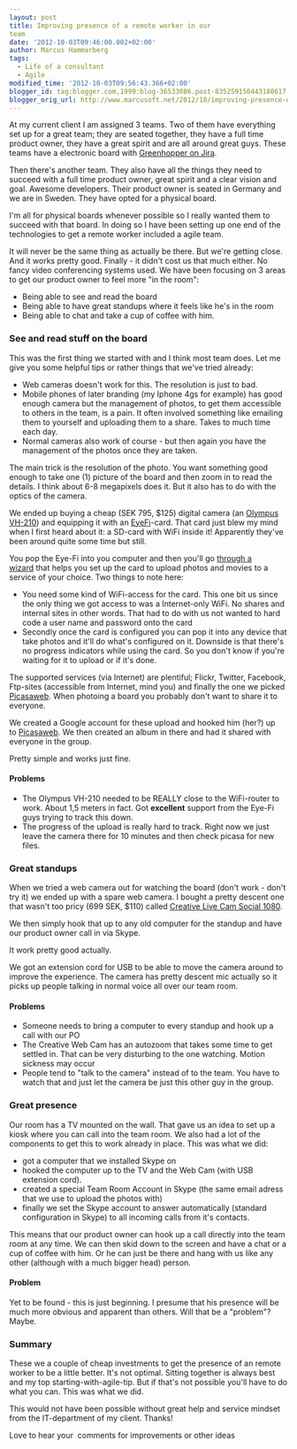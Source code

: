 ```yaml
---
layout: post
title: Improving presence of a remote worker in our
team
date: '2012-10-03T09:46:00.002+02:00'
author: Marcus Hammarberg
tags:
  - Life of a consultant
  - Agile
modified_time: '2012-10-03T09:56:43.366+02:00'
blogger_id: tag:blogger.com,1999:blog-36533086.post-835259150443180617
blogger_orig_url: http://www.marcusoft.net/2012/10/improving-presence-of-remote-worker-in.html
---
```


At my current client I am assigned 3 teams. Two of them have
everything set up for a great team; they are seated together, they have
a full time product owner, they have a great spirit and are all around
great guys. These teams have a electronic board with
<a href="http://www.atlassian.com/software/greenhopper/overview"
target="_blank">Greenhopper on Jira</a>.

Then there's another team. They also have all the things they need to
succeed with a full time product owner, great spirit and a clear vision
and goal. Awesome developers. Their product owner is seated in Germany
and we are in Sweden. They have opted for a physical board.

I'm all for physical boards whenever possible so I really wanted them to
succeed with that board. In doing so I have been setting up one end of
the technologies to get a remote worker included a agile team.

It will never be the same thing as actually be there. But we're getting
close. And it works pretty good. Finally - it didn't cost us that much
either. No fancy video conferencing systems used.
We have been focusing on 3 areas to get our
product owner to feel more "in the room":


-   Being able to see and read the board
-   Being able to have great standups where it feels like he's in the
    room
-   Being able to chat and take a cup of coffee with him.

### See and read stuff on the board

<div>

This was the first thing we started with and I think most team does. Let
me give you some helpful tips or rather things that we've tried already:

</div>

<div>

-   Web cameras doesn't work for this. The resolution is just to bad.
-   Mobile phones of later branding (my Iphone 4gs for example) has good
    enough camera but the management of photos, to get them accessible
    to others in the team, is a pain. It often involved something like
    emailing them to yourself and uploading them to a share. Takes to
    much time each day.
-   Normal cameras also work of course - but then again you have the
    management of the photos once they are taken. 

<div>

The main trick is the resolution of the photo. You want something good
enough to take one (1) picture of the board and then zoom in to read the
details. I think about 6-8 megapixels does it. But it also has to do
with the optics of the camera. 

</div>

</div>

<div>



</div>

<div>

We ended up buying a cheap (SEK 795, $125) digital camera (an
<a href="http://www.imaging-resource.com/PRODS/VH210/VH210A.HTM"
target="_blank">Olympus VH-210</a>) and equipping it with an
<a href="http://www.eye.fi/" target="_blank">EyeFi</a>-card. That card
just blew my mind when I first heard about it: a SD-card with WiFi
inside it! Apparently they've been around quite some time but still. 

</div>

<div>



</div>

<div>

You pop the Eye-Fi into you computer and then you'll go
<a href="http://support.eye.fi/cards/start/setup-eye-fi-card/"
target="_blank">through a wizard</a> that helps you set up the card to
upload photos and movies to a service of your choice. Two things to note
here:

</div>

<div>

-   You need some kind of WiFi-access for the card. This one bit us
    since the only thing we got access to was a Internet-only WiFi. No
    shares and internal sites in other words. That had to do with us not
    wanted to hard code a user name and password onto the card
-   Secondly once the card is configured you can pop it into any device
    that take photos and it'll do what's configured on it. Downside is
    that there's no progress indicators while using the card. So you
    don't know if you're waiting for it to upload or if it's done. 

<div>

The supported services (via Internet) are plentiful; Flickr, Twitter,
Facebook, Ftp-sites (accessible from Internet, mind you) and finally the
one we picked
<a href="https://picasaweb.google.com/" target="_blank">Picasaweb</a>.
When photoing a board you probably don't want to share it to everyone. 

</div>

</div>

<div>



</div>

<div>

We created a Google account for these upload and hooked him (her?) up
to <a href="https://picasaweb.google.com/" target="_blank">Picasaweb</a>.
We then created an album in there and had it shared with everyone in the
group. 

</div>

<div>



</div>

<div>

Pretty simple and works just fine. 

</div>

#### Problems

<div>

-   The Olympus VH-210 needed to be REALLY close to the WiFi-router to
    work. About 1,5 meters in fact. Got **excellent** support from the
    Eye-Fi guys trying to track this down.
-   The progress of the upload is really hard to track. Right now we
    just leave the camera there for 10 minutes and then check picasa for
    new files. 

</div>

### Great standups

<div>

When we tried a web camera out for watching the board (don't work -
don't try it) we ended up with a spare web camera. I bought a pretty
descent one that wasn't too pricy (699 SEK, $110) called <a
href="http://www.webhallen.com/se-sv/hardvara/127224-creative_webcam_live_cam_socialize_hd_1080/"
target="_blank">Creative Live Cam Social 1080</a>. 

</div>

<div>



</div>

<div>

We then simply hook that up to any old computer for the standup and have
our product owner call in via Skype. 

</div>

<div>



</div>

<div>

It work pretty good actually. 

</div>

<div>



</div>

<div>

We got an extension cord for USB to be able to move the camera around to
improve the experience. The camera has pretty descent mic actually so it
picks up people talking in normal voice all over our team room. 

</div>

#### Problems

<div>

-   Someone needs to bring a computer to every standup and hook up a
    call with our PO
-   The Creative Web Cam has an autozoom that takes some time to get
    settled in. That can be very disturbing to the one watching. Motion
    sickness may occur
-   People tend to "talk to the camera" instead of to the team. You have
    to watch that and just let the camera be just this other guy in the
    group. 

### Great presence

</div>

<div>

Our room has a TV mounted on the wall. That gave us an idea to set up a
kiosk where you can call into the team room. We also had a lot of the
components to get this to work already in place. This was what we did:

</div>

<div>

-   got a computer that we installed Skype on
-   hooked the computer up to the TV and the Web Cam (with USB extension
    cord).
-   created a special Team Room Account in Skype (the same email adress
    that we use to upload the photos with)
-   finally we set the Skype account to answer automatically (standard
    configuration in Skype) to all incoming calls from it's contacts. 

<div>

This means that our product owner can hook up a call directly into the
team room at any time. We can then skid down to the screen and have a
chat or a cup of coffee with him. Or he can just be there and hang with
us like any other (although with a much bigger head) person.

</div>

</div>

#### Problem

<div>

Yet to be found - this is just beginning. I presume that
his presence will be much more obvious and apparent than others. Will
that be a "problem"? Maybe. 

</div>

### Summary

<div>

These we a couple of cheap investments to get the presence of an remote
worker to be a little better. It's not optimal. Sitting together is
always best and my top starting-with-agile-tip. But if that's not
possible you'll have to do what you can. This was what we did.

This would not have been possible without great help and service mindset
from the IT-department of my client. Thanks!

</div>

<div>



</div>

<div>

Love to hear your  comments for improvements or other ideas 

</div>

<div>



</div>

